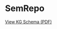 # SemRepo

[View KG Schema (PDF)](https://github.com/abdulrafay97/SemRepo/blob/main/Suplementry-Material/kg-schema.pdf)

